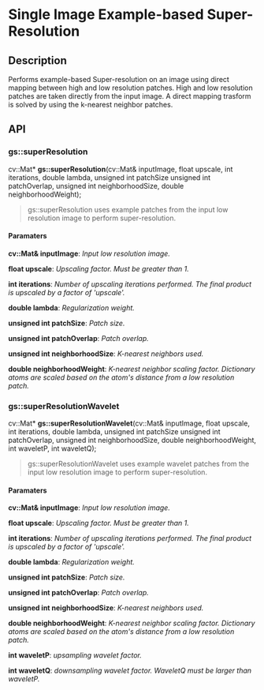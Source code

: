 # Single Image Example-based Super-Resolution

## Description

Performs example-based Super-resolution on an image using direct mapping between high and low resolution patches. High and low resolution patches are taken directly from the input image. A direct mapping trasform is solved by using the k-nearest neighbor patches.

## API

### gs::superResolution

cv::Mat* **gs::superResolution**(cv::Mat& inputImage, float upscale, int iterations, double lambda, unsigned int patchSize
							unsigned int patchOverlap, unsigned int neighborhoodSize, double neighborhoodWeight);

> gs::superResolution uses example patches from the input low resolution image to perform super-resolution.

#### Paramaters
**cv::Mat& inputImage**: *Input low resolution image.*

**float upscale**: *Upscaling factor. Must be greater than 1.*

**int iterations**: *Number of upscaling iterations performed. The final product is upscaled by a factor of 'upscale'.*

**double lambda**: *Regularization weight.*

**unsigned int patchSize**: *Patch size.*

**unsigned int patchOverlap**: *Patch overlap.*

**unsigned int neighborhoodSize**: *K-nearest neighbors used.*

**double neighborhoodWeight**: *K-nearest neighbor scaling factor. Dictionary atoms are scaled based on the atom's distance from a low resolution patch.*


### gs::superResolutionWavelet

cv::Mat* **gs::superResolutionWavelet**(cv::Mat& inputImage, float upscale, int iterations, double lambda, unsigned int patchSize
							unsigned int patchOverlap, unsigned int neighborhoodSize, double neighborhoodWeight, int waveletP, int waveletQ);

> gs::superResolutionWavelet uses example wavelet patches from the input low resolution image to perform super-resolution.

#### Paramaters
**cv::Mat& inputImage**: *Input low resolution image.*

**float upscale**: *Upscaling factor. Must be greater than 1.*

**int iterations**: *Number of upscaling iterations performed. The final product is upscaled by a factor of 'upscale'.*

**double lambda**: *Regularization weight.*

**unsigned int patchSize**: *Patch size.*

**unsigned int patchOverlap**: *Patch overlap.*

**unsigned int neighborhoodSize**: *K-nearest neighbors used.*

**double neighborhoodWeight**: *K-nearest neighbor scaling factor. Dictionary atoms are scaled based on the atom's distance from a low resolution patch.*

**int waveletP**: *upsampling wavelet factor.*

**int waveletQ**: *downsampling wavelet factor. WaveletQ must be larger than waveletP.*